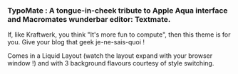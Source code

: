 ### TypoMate : A tongue-in-cheek tribute to Apple Aqua interface and Macromates wunderbar editor: Textmate. 

If, like Kraftwerk, you think "It's more fun to compute", then this theme is for you. Give your blog that geek je-ne-sais-quoi !

Comes in a Liquid Layout (watch the layout expand with your browser window !) and with 3 background flavours courtesy of style switching.